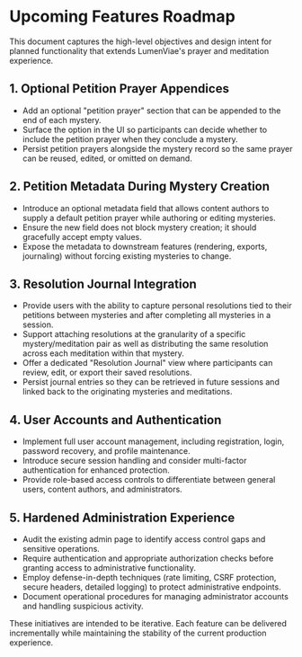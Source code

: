 # Upcoming Features Roadmap

This document captures the high-level objectives and design intent for planned functionality that extends LumenViae's prayer and meditation experience.

## 1. Optional Petition Prayer Appendices
- Add an optional "petition prayer" section that can be appended to the end of each mystery.
- Surface the option in the UI so participants can decide whether to include the petition prayer when they conclude a mystery.
- Persist petition prayers alongside the mystery record so the same prayer can be reused, edited, or omitted on demand.

## 2. Petition Metadata During Mystery Creation
- Introduce an optional metadata field that allows content authors to supply a default petition prayer while authoring or editing mysteries.
- Ensure the new field does not block mystery creation; it should gracefully accept empty values.
- Expose the metadata to downstream features (rendering, exports, journaling) without forcing existing mysteries to change.

## 3. Resolution Journal Integration
- Provide users with the ability to capture personal resolutions tied to their petitions between mysteries and after completing all mysteries in a session.
- Support attaching resolutions at the granularity of a specific mystery/meditation pair as well as distributing the same resolution across each meditation within that mystery.
- Offer a dedicated "Resolution Journal" view where participants can review, edit, or export their saved resolutions.
- Persist journal entries so they can be retrieved in future sessions and linked back to the originating mysteries and meditations.

## 4. User Accounts and Authentication
- Implement full user account management, including registration, login, password recovery, and profile maintenance.
- Introduce secure session handling and consider multi-factor authentication for enhanced protection.
- Provide role-based access controls to differentiate between general users, content authors, and administrators.

## 5. Hardened Administration Experience
- Audit the existing admin page to identify access control gaps and sensitive operations.
- Require authentication and appropriate authorization checks before granting access to administrative functionality.
- Employ defense-in-depth techniques (rate limiting, CSRF protection, secure headers, detailed logging) to protect administrative endpoints.
- Document operational procedures for managing administrator accounts and handling suspicious activity.

These initiatives are intended to be iterative. Each feature can be delivered incrementally while maintaining the stability of the current production experience.
